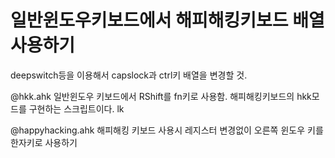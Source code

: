 # 일반윈도우키보드에서 해피해킹키보드 배열 사용하기
deepswitch등을 이용해서 capslock과 ctrl키 배열을 변경할 것.

@hkk.ahk
일반윈도우 키보드에서 RShift를 fn키로 사용함.
해피해킹키보드의 hkk모드를 구현하는 스크립트이다.
lk

@happyhacking.ahk
해피해킹 키보드 사용시 레지스터 변경없이 오른쪽 윈도우 키를 한자키로  사용하기
